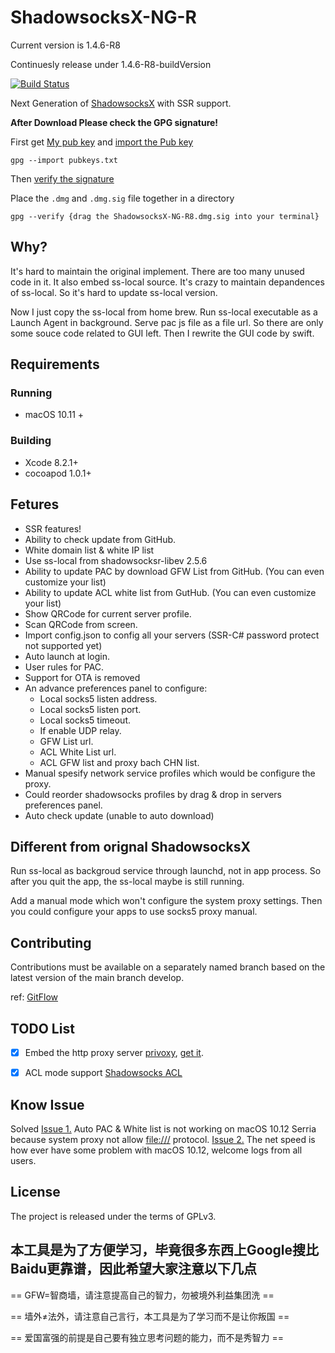 # ShadowsocksX-NG-R

Current version is 1.4.6-R8

Continuesly release under 1.4.6-R8-buildVersion

[![Build Status](https://travis-ci.org/shadowsocksr/ShadowsocksX-NG.svg?branches=develop)](https://travis-ci.org/shadowsocksr/ShadowsocksX-NG)

Next Generation of [ShadowsocksX](https://github.com/shadowsocks/shadowsocks-iOS) with SSR support.

**After Download Please check the GPG signature!**

First get [My pub key](https://github.com/qinyuhang/Pubkey) and [import the Pub key]()

`gpg --import pubkeys.txt`

Then [verify the signature](http://stackoverflow.com/questions/19011093/how-do-i-verify-a-gpg-signature-matches-a-public-key-file)

Place the `.dmg` and `.dmg.sig` file together in a directory

`gpg --verify {drag the ShadowsocksX-NG-R8.dmg.sig into your terminal}`

## Why?

It's hard to maintain the original implement. There are too many unused code in it. 
It also embed ss-local source. It's crazy to maintain depandences of ss-local. 
So it's hard to update ss-local version.

Now I just copy the ss-local from home brew. Run ss-local executable as a Launch Agent in background. 
Serve pac js file as a file url. So there are only some souce code related to GUI left. 
Then I rewrite the GUI code by swift.

## Requirements

### Running

- macOS 10.11 +

### Building

- Xcode 8.2.1+
- cocoapod 1.0.1+

## Fetures

- SSR features!
- Ability to check update from GitHub.
- White domain list & white IP list
- Use ss-local from shadowsocksr-libev 2.5.6
- Ability to update PAC by download GFW List from GitHub. (You can even customize your list)
- Ability to update ACL white list from GutHub. (You can even customize your list)
- Show QRCode for current server profile.
- Scan QRCode from screen.
- Import config.json to config all your servers (SSR-C# password protect not supported yet)
- Auto launch at login.
- User rules for PAC.
- Support for OTA is removed
- An advance preferences panel to configure:
  - Local socks5 listen address.
  - Local socks5 listen port.
  - Local socks5 timeout.
  - If enable UDP relay.
  - GFW List url.
  - ACL White List url.
  - ACL GFW list and proxy bach CHN list.
- Manual spesify network service profiles which would be configure the proxy.
- Could reorder shadowsocks profiles by drag & drop in servers preferences panel.
- Auto check update (unable to auto download)

## Different from orignal ShadowsocksX

Run ss-local as backgroud service through launchd, not in app process.
So after you quit the app, the ss-local maybe is still running. 

Add a manual mode which won't configure the system proxy settings. 
Then you could configure your apps to use socks5 proxy manual.

## Contributing

Contributions must be available on a separately named branch based on the latest version of the main branch develop.

ref: [GitFlow](http://nvie.com/posts/a-successful-git-branching-model/)

## TODO List

- [x] Embed the http proxy server [privoxy](http://www.privoxy.org/), [get it](https://homebrew.bintray.com/bottles/privoxy-3.0.26.sierra.bottle.tar.gz).


- [x] ACL mode support [Shadowsocks ACL](https://github.com/shadowsocksr/shadowsocksr-libev/tree/master/acl)

## Know Issue
Solved [Issue 1.]() Auto PAC & White list is not working on macOS 10.12 Serria because system proxy not allow [file:///](file:///) protocol.
[Issue 2.]() The net speed is how ever have some problem with macOS 10.12, welcome logs from all users.

## License

The project is released under the terms of GPLv3.


## 本工具是为了方便学习，毕竟很多东西上Google搜比Baidu更靠谱，因此希望大家注意以下几点

== GFW=智商墙，请注意提高自己的智力，勿被境外利益集团洗 ==

== 墙外≠法外，请注意自己言行，本工具是为了学习而不是让你叛国 ==

== 爱国富强的前提是自己要有独立思考问题的能力，而不是秀智力 ==

